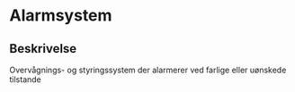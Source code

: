 # Alarmsystem

## Beskrivelse

Overvågnings- og styringssystem der alarmerer ved farlige eller uønskede tilstande
